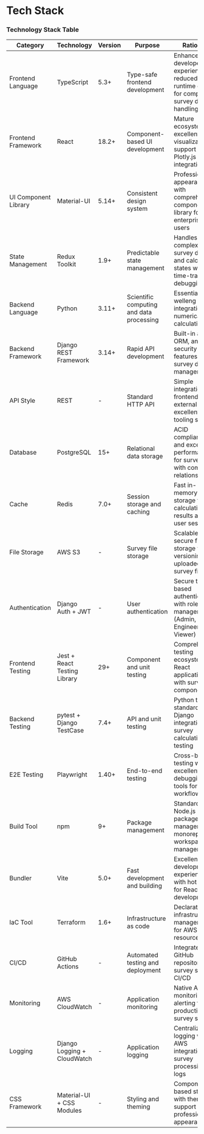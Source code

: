 # Tech Stack

### Technology Stack Table

| Category | Technology | Version | Purpose | Rationale |
|----------|------------|---------|---------|-----------|
| Frontend Language | TypeScript | 5.3+ | Type-safe frontend development | Enhanced developer experience and reduced runtime errors for complex survey data handling |
| Frontend Framework | React | 18.2+ | Component-based UI development | Mature ecosystem with excellent 3D visualization support via Plotly.js integration |
| UI Component Library | Material-UI | 5.14+ | Consistent design system | Professional appearance with comprehensive component library for enterprise users |
| State Management | Redux Toolkit | 1.9+ | Predictable state management | Handles complex survey data and calculation states with time-travel debugging |
| Backend Language | Python | 3.11+ | Scientific computing and data processing | Essential for welleng library integration and numerical calculations |
| Backend Framework | Django REST Framework | 3.14+ | Rapid API development | Built-in admin, ORM, and security features for survey data management |
| API Style | REST | - | Standard HTTP API | Simple integration with frontend and external tools, excellent tooling support |
| Database | PostgreSQL | 15+ | Relational data storage | ACID compliance and excellent performance for survey data with complex relationships |
| Cache | Redis | 7.0+ | Session storage and caching | Fast in-memory storage for calculation results and user sessions |
| File Storage | AWS S3 | - | Survey file storage | Scalable and secure file storage with versioning for uploaded survey files |
| Authentication | Django Auth + JWT | - | User authentication | Secure token-based authentication with role management (Admin, Engineer, Viewer) |
| Frontend Testing | Jest + React Testing Library | 29+ | Component and unit testing | Comprehensive testing ecosystem for React applications with survey components |
| Backend Testing | pytest + Django TestCase | 7.4+ | API and unit testing | Python testing standard with Django integration for survey calculation testing |
| E2E Testing | Playwright | 1.40+ | End-to-end testing | Cross-browser testing with excellent debugging tools for survey workflows |
| Build Tool | npm | 9+ | Package management | Standard Node.js package manager for monorepo workspace management |
| Bundler | Vite | 5.0+ | Fast development and building | Excellent development experience with hot reload for React development |
| IaC Tool | Terraform | 1.6+ | Infrastructure as code | Declarative infrastructure management for AWS resources |
| CI/CD | GitHub Actions | - | Automated testing and deployment | Integrated with GitHub repository for survey system CI/CD |
| Monitoring | AWS CloudWatch | - | Application monitoring | Native AWS monitoring and alerting for production survey system |
| Logging | Django Logging + CloudWatch | - | Application logging | Centralized logging with AWS integration for survey processing logs |
| CSS Framework | Material-UI + CSS Modules | - | Styling and theming | Component-based styling with theme support for professional appearance |
